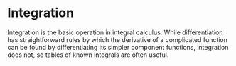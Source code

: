 # Integration

Integration is the basic operation in integral calculus. While differentiation has straightforward rules by which the derivative of a complicated function can be found by differentiating its simpler component functions, integration does not, so tables of known integrals are often useful.
